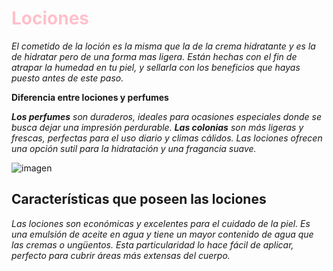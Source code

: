 # <span style="color:pink">Lociones</span>

*El cometido de la loción es la misma que la de la crema hidratante y es la de hidratar pero de una forma mas ligera. Están hechas con el fin de atrapar la humedad en tu piel, y sellarla con los beneficios que hayas puesto antes de este paso.*

**Diferencia entre lociones y perfumes**

*__Los perfumes__ son duraderos, ideales para ocasiones especiales donde se busca dejar una impresión perdurable. __Las colonias__ son más ligeras y frescas, perfectas para el uso diario y climas cálidos. Las lociones ofrecen una opción sutil para la hidratación y una fragancia suave.*

![imagen](https://http2.mlstatic.com/D_NQ_NP_668444-MCO41112874563_032020-O.webp)

## Características que poseen las lociones

*Las lociones son económicas y excelentes para el cuidado de la piel. Es una emulsión de aceite en agua y tiene un mayor contenido de agua que las cremas o ungüentos. Esta particularidad lo hace fácil de aplicar, perfecto para cubrir áreas más extensas del cuerpo.*